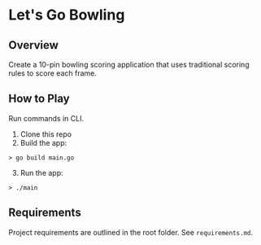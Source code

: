 # Let's Go Bowling

## Overview
Create a 10-pin bowling scoring application that uses traditional scoring rules to score each frame.

## How to Play
Run commands in CLI.
1. Clone this repo
2. Build the app:
```
> go build main.go
```
3. Run the app:
```
> ./main
```

## Requirements
Project requirements are outlined in the root folder.  See `requirements.md`.